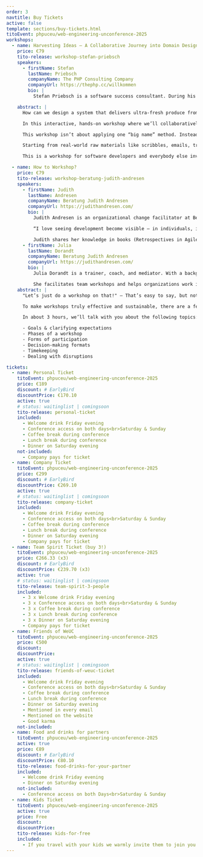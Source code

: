 ```yaml
---
order: 3
navtitle: Buy Tickets
active: false
template: sections/buy-tickets.html
titoEvent: phpuceu/web-engineering-unconference-2025
workshops:
  - name: Harvesting Ideas – A Collaborative Journey into Domain Design
    price: €79
    tito-release: workshop-stefan-priebsch
    speakers:
      - firstName: Stefan
        lastName: Priebsch
        companyName: The PHP Consulting Company
        companyUrl: https://thephp.cc/willkommen
        bio: |
          Stefan Priebsch is a software success consultant. During his thirty-year career, he has crashed everything from chip cards to supercomputers. He holds two patents and is the author of over half a dozen books and more than 70 articles. He has lectured at the Technical University of Rosenheim and frequently presents and delivers keynote speeches at international conferences. He is CEO of The PHP Consulting Company and co-organises ComoCamp, an annual non-profit conference. Stefan helped found the PHP Foundation and created The Fluent Developer, a digital learning platform. In his spare time, he plays the electric guitar and researches agile home improvement techniques.

    abstract: |
      How can we design a system that delivers ultra-fresh produce from local farms to customers – without central warehouses, unnecessary delays, or wasteful detours?

      In this interactive, hands-on workshop where we’ll collaboratively explore and model the innovative operations of "Produce Paradise," a fictitious startup reimagining farm-to-table delivery.

      This workshop isn’t about applying one “big name” method. Instead, we’ll combine and adapt techniques such as Domain Storytelling, Event Storming, or Example Mapping - plus any approaches you bring from your own experience.

      Starting from real-world raw materials like scribbles, emails, transcripts, and business plans we will understand the story and context. We will then collaboratively map out the logistics journey, identify pain points, and brainstorm solutions using a hybrid of collaborative modeling techniques.

      This is a workshop for software developers and everybody else involved solving business problems. No prior experience with modeling methods required, just curiosity and a willingness to co-create.

  - name: How to Workshop?
    price: €79
    tito-release: workshop-beratung-judith-andresen
    speakers:
      - firstName: Judith
        lastName: Andresen
        companyName: Beratung Judith Andresen
        companyUrl: https://judithandresen.com/
        bio: |
          Judith Andresen is an organizational change facilitator at Beratung Judith Andresen. Together with her team, she helps organizations navigate deep transformations. With a clear perspective, a big heart, and a sharp sense for group dynamics, she creates spaces where meaningful development can happen.

          “I love seeing development become visible – in individuals, in teams, in entire organizations.”

          Judith shares her knowledge in books (Retrospectives in Agile Projects, Agile Coaching, Agile Organizational Development), blog posts, and podcasts – always guided by the motto: Sharing is caring.
      - firstName: Julia
        lastName: Dorandt
        companyName: Beratung Judith Andresen
        companyUrl: https://judithandresen.com/
        bio: |
          Julia Dorandt is a trainer, coach, and mediator. With a background as a trained chef and a degree in business law, she supports organizations in both their strategic direction and everyday operations.

          She facilitates team workshops and helps organizations work in an agile, values-driven way. Thanks to her experience in gastronomy, retail, and customer service, Julia brings a sharp eye for customer needs and a strong focus on real user value.
    abstract: |
      "Let’s just do a workshop on that!" – That’s easy to say, but not so easy to do. Workshops can – and should – be much more than just a meeting; they're not only about exchanging information, but above all about truly understanding topics, making concrete decisions for implementation, and translating the first steps into action and learning.

      To make workshops truly effective and sustainable, there are a few things to keep in mind: What information, skills, and attitude should be conveyed? How do I get the attention and engagement of the participants? How do I deal with disruptions?

      In about 3 hours, we’ll talk with you about the following topics:

      - Goals & clarifying expectations
      - Phases of a workshop
      - Forms of participation
      - Decision-making formats
      - Timekeeping
      - Dealing with disruptions

tickets:
  - name: Personal Ticket
    titoEvent: phpuceu/web-engineering-unconference-2025
    price: €189
    discount: # EarlyBird
    discountPrice: €170.10
    active: true
    # status: waitinglist | comingsoon
    tito-release: personal-ticket
    included:
      - Welcome drink Friday evening
      - Conference access on both days<br>Saturday & Sunday
      - Coffee break during conference
      - Lunch break during conference
      - Dinner on Saturday evening
    not-included:
      - Company pays for ticket
  - name: Company Ticket
    titoEvent: phpuceu/web-engineering-unconference-2025
    price: €299
    discount: # EarlyBird
    discountPrice: €269.10
    active: true
    # status: waitinglist | comingsoon
    tito-release: company-ticket
    included:
      - Welcome drink Friday evening
      - Conference access on both days<br>Saturday & Sunday
      - Coffee break during conference
      - Lunch break during conference
      - Dinner on Saturday evening
      - Company pays for ticket
  - name: Team Spirit Ticket (buy 3!)
    titoEvent: phpuceu/web-engineering-unconference-2025
    price: €266.33 (x3)
    discount: # EarlyBird
    discountPrice: €239.70 (x3)
    active: true
    # status: waitinglist | comingsoon
    tito-release: team-spirit-3-people
    included:
      - 3 x Welcome drink Friday evening
      - 3 x Conference access on both days<br>Saturday & Sunday
      - 3 x Coffee break during conference
      - 3 x Lunch break during conference
      - 3 x Dinner on Saturday evening
      - Company pays for ticket
  - name: Friends of WeUC
    titoEvent: phpuceu/web-engineering-unconference-2025
    price: €500
    discount:
    discountPrice:
    active: true
    # status: waitinglist | comingsoon
    tito-release: friends-of-weuc-ticket
    included:
      - Welcome drink Friday evening
      - Conference access on both days<br>Saturday & Sunday
      - Coffee break during conference
      - Lunch break during conference
      - Dinner on Saturday evening
      - Mentioned in every email
      - Mentioned on the website
      - Good karma
    not-included:
  - name: Food and drinks for partners
    titoEvent: phpuceu/web-engineering-unconference-2025
    active: true
    price: €89
    discount: # EarlyBird
    discountPrice: €80.10
    tito-release: food-drinks-for-your-partner
    included:
      - Welcome drink Friday evening
      - Dinner on Saturday evening
    not-included:
      - Conference access on both Days<br>Saturday & Sunday
  - name: Kids Ticket
    titoEvent: phpuceu/web-engineering-unconference-2025
    active: true
    price: Free
    discount:
    discountPrice:
    tito-release: kids-for-free
    included:
      - If you travel with your kids we warmly invite them to join you. Please register them with a free of charge ticket.
---
```


